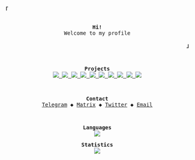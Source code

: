<!-- From: https://github.com/owl4ce/owl4ce -->

<!-- Top left thing -->
<p align="left"><strong><samp>「</samp></strong></p>

<!-- Profile -->
<p align="center">
  <samp><br>
    <strong>Hi!</strong><br>
    <span>Welcome to my profile</span><br>
  </samp>
</p>

<!-- Bottom right thing -->
<p align="right"><strong><samp>」</samp></strong></p>

<br>

<p align="center">
  <samp>
    <strong>Projects</strong><br>  
    <!-- Tape Deck -->
    <a target="_blank" href="https://github.com/Miqueas/TapeDeck">
      <img src="https://github-readme-stats.vercel.app/api/pin/?username=Miqueas&repo=TapeDeck&hide_border=true&bg_color=00000000&title_color=949494&text_color=949494&icon_color=949494">
    </a>
    <!-- GTK Examples -->
    <a target="_blank" href="https://github.com/Miqueas/GTK-Examples">
      <img src="https://github-readme-stats.vercel.app/api/pin/?username=Miqueas&repo=GTK-Examples&hide_border=true&bg_color=00000000&title_color=949494&text_color=949494&icon_color=949494">
    </a>
    <!-- Github REST API Examples -->
    <a target="_blank" href="https://github.com/Miqueas/Github-REST-API-Examples">
      <img src="https://github-readme-stats.vercel.app/api/pin/?username=Miqueas&repo=Github-REST-API-Examples&hide_border=true&bg_color=00000000&title_color=949494&text_color=949494&icon_color=949494">
    </a>
    <!-- Logit -->
    <a target="_blank" href="https://github.com/Miqueas/Logit">
      <img src="https://github-readme-stats.vercel.app/api/pin/?username=Miqueas&repo=Logit&hide_border=true&bg_color=00000000&title_color=949494&text_color=949494&icon_color=949494">
    </a>
    <!-- Self -->
    <a target="_blank" href="https://github.com/Miqueas/Self">
      <img src="https://github-readme-stats.vercel.app/api/pin/?username=Miqueas&repo=Self&hide_border=true&bg_color=00000000&title_color=949494&text_color=949494&icon_color=949494">
    </a>
    <!-- LearningNotes -->
    <a target="_blank" href="https://github.com/Miqueas/LearningNotes">
      <img src="https://github-readme-stats.vercel.app/api/pin/?username=Miqueas&repo=LearningNotes&hide_border=true&bg_color=00000000&title_color=949494&text_color=949494&icon_color=949494">
    </a>
    <!-- Static -->
    <a target="_blank" href="https://github.com/Miqueas/Static">
      <img src="https://github-readme-stats.vercel.app/api/pin/?username=Miqueas&repo=Static&hide_border=true&bg_color=00000000&title_color=949494&text_color=949494&icon_color=949494">
    </a>
    <!-- Lua C API Examples -->
    <a target="_blank" href="https://github.com/Miqueas/Lua-C-API-Examples">
      <img src="https://github-readme-stats.vercel.app/api/pin/?username=Miqueas&repo=Lua-C-API-Examples&hide_border=true&bg_color=00000000&title_color=949494&text_color=949494&icon_color=949494">
    </a>
    <!-- dots -->
    <a target="_blank" href="https://github.com/Miqueas/dots">
      <img src="https://github-readme-stats.vercel.app/api/pin/?username=Miqueas&repo=dots&hide_border=true&bg_color=00000000&title_color=949494&text_color=949494&icon_color=949494">
    </a>
    <!-- Ink -->
    <a target="_blank" href="https://github.com/Miqueas/Ink">
      <img src="https://github-readme-stats.vercel.app/api/pin/?username=Miqueas&repo=Ink&hide_border=true&bg_color=00000000&title_color=949494&text_color=949494&icon_color=949494">
    </a>
  </samp>
</p>

<br>

<!-- Contact -->
<p align="center">
  <samp>
    <strong>Contact</strong><br>
    <a href="https://t.me/MiqueasDev" target="_blank">Telegram</a> &#9670;
    <a href="https://matrix.to/#/@m1que4s:matrix.org">Matrix</a> &#9670;
    <a href="https://twitter.com/MiqueasDev" target="_blank">Twitter</a> &#9670;
    <a href="mailto:miqueas2020@yahoo.com" target="_blank">Email</a>
  </samp>
</p>

<br>

<p align="center">
  <samp>
    <strong>Languages</strong><br>
    <img src="https://github-readme-stats.vercel.app/api/top-langs/?username=Miqueas&exclude_repo=instalarch-legacy,Miqueas.github.io&hide=html,css,c%23,meson,dockerfile,shell,nsis,pug&layout=compact&hide_border=true&bg_color=00000000&title_color=949494&text_color=949494">
  </samp>
</p>

<p align="center">
  <samp>
    <strong>Statistics</strong><br>
    <img src="https://github-readme-stats.vercel.app/api?username=Miqueas&show_icons=true&hide_border=true&bg_color=00000000&title_color=949494&text_color=949494">
  </samp>
</p>
